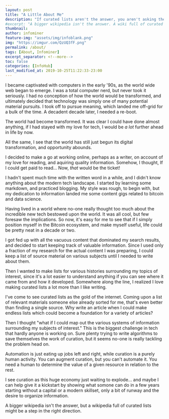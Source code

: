 ```yaml
---
layout: post
title: "A Little About Me"
description: "If curated lists aren't the answer, you aren't asking the right questions."
#excerpt: "A bigger wikipedia isn't the answer. A wiki full of curated lists is the answer."
thumbnail: 
author: infominer
feature-img: "assets/img/infoblank.png"
img: "https://imgur.com/QzUQ3fF.png"
permalink: /about/
tags: [About, Infominer]
excerpt_separator: <!--more-->
toc: false
categories: [InfoHub]
last_modified_at: 2019-10-25T11:22:33-23:00
---
```


I became captivated with computers in the early '90s, as the world wide web began to emerge. I was a total computer nerd, but never took it seriously. I had no conception of how the world would be transformed, and ultimately decided that technology was simply one of many potential material pursuits. I took off to pursue meaning, which landed me off-grid for a bulk of the time. A decadent decade later, I needed a re-boot.

<!--more-->

The world had become transformed. It was clear I could have done almost anything, if I had stayed with my love for tech, I would be *a lot* further ahead in life by now. 

All the same, I see that the world has still just begun its digital transformation, and opportunity abounds.

I decided to make a go at working online, perhaps as a writer, on account of my love for reading, and aquiring quality information. Somehow, I thought, If I could get paid to read... Now, *that* would be the ticket!

I hadn't spent much time with the written word in a while, and I didn't know anything about the modern tech landscape. I started by learning some markdown, and practiced blogging. My style was rough, to begin with, but my dedication to information landed me some content gigs related to bitcoin and data science. 

Having lived in a world where no-one really thought too much about the incredible new tech bestowed upon the world. It was all cool, but few foresaw the implications. So now, it's easy for me to see that if I simply position myself in the Bitcoin ecosystem, and make myself useful, life could be pretty neat in a decade or two.

I got fed up with all the vacuous content that dominated my search results, and decided to start keeping track of valuable information. Since I used only a fraction of my research for the actual content I was preparing, I could keep a list of source material on various subjects until I needed to write about them.

Then I wanted to make lists for various histories surrounding my topics of interest, since it's a lot easier to understand anything if you can see where it came from and how it developed. Somewhere along the line, I realized I love making curated lists a lot more than I like writing. 

I've come to see curated lists as the gold of the internet. Coming upon a list of relevant materials someone else already sorted for me, that's even better than finding a single source. Why write an article when I could make endless lists which could become a foundation for a variety of articles?

Then I thought "what if I could map out the various systems of information surrounding my subjects of interest." This is the biggest challenge in tech that hardly anyone is working on. Sure plenty trying to write algorithms to save themselves the work of curation, but it seems no-one is really tackling the problem head on.

Automation is just eating up jobs left and right, while curation is a purely human activity. You can augment curation, but you can't automate it. You need a human to determine the value of a given resource in relation to the rest.

I see curation as this huge economy just waiting to explode... and maybe I can help give it a kickstart by showing what somone can do in a few years starting without a capital or a modern skillset, only a bit of runway and the desire to organize information.

A bigger wikipedia isn't the answer, but a wikipedia full of curated lists might be a step in the right direction.
